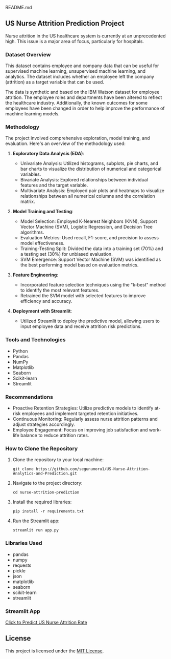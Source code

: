 README.md

## US Nurse Attrition Prediction Project

Nurse attrition in the US healthcare system is currently at an unprecedented high. This issue is a major area of focus, particularly for hospitals.

### Dataset Overview
This dataset contains employee and company data that can be useful for supervised machine learning, unsupervised machine learning, and analytics. The dataset includes whether an employee left the company (attrition) as a target variable that can be used.

The data is synthetic and based on the IBM Watson dataset for employee attrition. The employee roles and departments have been altered to reflect the healthcare industry. Additionally, the known outcomes for some employees have been changed in order to help improve the performance of machine learning models.

### Methodology
The project involved comprehensive exploration, model training, and evaluation. Here's an overview of the methodology used:

1. **Exploratory Data Analysis (EDA)**:
   - Univariate Analysis: Utilized histograms, subplots, pie charts, and bar charts to visualize the distribution of numerical and categorical variables.
   - Bivariate Analysis: Explored relationships between individual features and the target variable.
   - Multivariate Analysis: Employed pair plots and heatmaps to visualize relationships between all numerical columns and the correlation matrix.

2. **Model Training and Testing**:
   - Model Selection: Employed K-Nearest Neighbors (KNN), Support Vector Machine (SVM), Logistic Regression, and Decision Tree algorithms.
   - Evaluation Metrics: Used recall, F1-score, and precision to assess model effectiveness.
   - Training-Testing Split: Divided the data into a training set (70%) and a testing set (30%) for unbiased evaluation.
   - SVM Emergence: Support Vector Machine (SVM) was identified as the best performing model based on evaluation metrics.

3. **Feature Engineering**:
   - Incorporated feature selection techniques using the "k-best" method to identify the most relevant features.
   - Retrained the SVM model with selected features to improve efficiency and accuracy.

4. **Deployment with Streamlit**:
   - Utilized Streamlit to deploy the predictive model, allowing users to input employee data and receive attrition risk predictions.

### Tools and Technologies
- Python
- Pandas
- NumPy
- Matplotlib
- Seaborn
- Scikit-learn
- Streamlit

### Recommendations
- Proactive Retention Strategies: Utilize predictive models to identify at-risk employees and implement targeted retention initiatives.
- Continuous Monitoring: Regularly assess nurse attrition patterns and adjust strategies accordingly.
- Employee Engagement: Focus on improving job satisfaction and work-life balance to reduce attrition rates.


### How to Clone the Repository
1. Clone the repository to your local machine:
   ```
   git clone https://github.com/segunumoru1/US-Nurse-Attrition-Analytics-and-Prediction.git
   ```
2. Navigate to the project directory:
   ```
   cd nurse-attrition-prediction
   ```
3. Install the required libraries:
   ```
   pip install -r requirements.txt
   ```
4. Run the Streamlit app:
   ```
   streamlit run app.py
   ```

### Libraries Used
- pandas
- numpy
- requests
- pickle
- json
- matplotlib
- seaborn
- scikit-learn
- streamlit

### Streamlit App
[Click to Predict US Nurse Attrition Rate](https://segunumoru1-us-healthcare-employee-attrition-analyti-app-tsc7ex.streamlit.app/)


## License
This project is licensed under the [MIT License](LICENSE).

